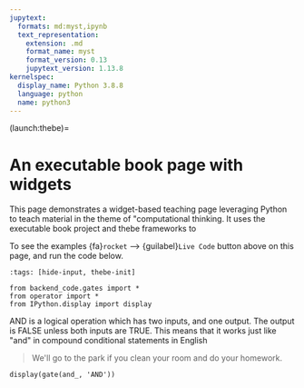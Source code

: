 ```yaml
---
jupytext:
  formats: md:myst,ipynb
  text_representation:
    extension: .md
    format_name: myst
    format_version: 0.13
    jupytext_version: 1.13.8
kernelspec:
  display_name: Python 3.8.8
  language: python
  name: python3
---
```


(launch:thebe)=
# An executable book page with widgets

This page demonstrates a widget-based teaching page leveraging Python to teach material in the theme of "computational thinking. It uses the executable book project and thebe frameworks to 

To see the examples  {fa}`rocket` --> {guilabel}`Live Code` button above on this page, and run the code below.

```{code-cell} ipython3
:tags: [hide-input, thebe-init]

from backend_code.gates import *
from operator import *
from IPython.display import display
```

AND is a logical operation which has two inputs, and one output. The output is FALSE unless both inputs are TRUE. This means that it works just like "and" in compound conditional statements in English
> We'll go to the park if you clean your room and do your homework.

```{code-cell} ipython3
display(gate(and_, 'AND'))
```
